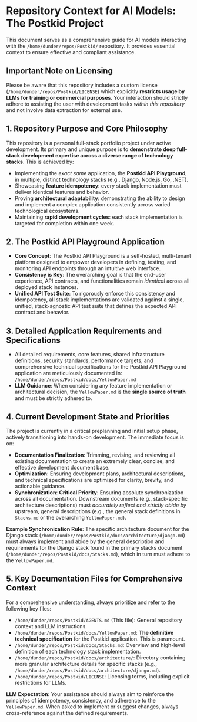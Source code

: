 # Repository Context for AI Models: The Postkid Project

This document serves as a comprehensive guide for AI models interacting with the `/home/dunder/repos/Postkid/` repository. It provides essential context to ensure effective and compliant assistance.

## Important Note on Licensing

Please be aware that this repository includes a custom license (`/home/dunder/repos/Postkid/LICENSE`) which explicitly **restricts usage by LLMs for training or commercial purposes**. Your interaction should strictly adhere to assisting the user with development tasks *within this repository* and not involve data extraction for external use.

## 1. Repository Purpose and Core Philosophy

This repository is a personal full-stack portfolio project under active development. Its primary and unique purpose is to **demonstrate deep full-stack development expertise across a diverse range of technology stacks**. This is achieved by:

*   Implementing the *exact same* application, the **Postkid API Playground**, in multiple, distinct technology stacks (e.g., Django, Node.js, Go, .NET).
*   Showcasing **feature idempotency**: every stack implementation must deliver identical features and behavior.
*   Proving **architectural adaptability**: demonstrating the ability to design and implement a complex application consistently across varied technological ecosystems.
*   Maintaining **rapid development cycles**: each stack implementation is targeted for completion within one week.

## 2. The Postkid API Playground Application

-   **Core Concept**: The Postkid API Playground is a self-hosted, multi-tenant platform designed to empower developers in defining, testing, and monitoring API endpoints through an intuitive web interface.
-   **Consistency is Key**: The overarching goal is that the end-user experience, API contracts, and functionalities remain *identical* across all deployed stack instances.
-   **Unified API Test Suite**: To rigorously enforce this consistency and idempotency, all stack implementations are validated against a single, unified, stack-agnostic API test suite that defines the expected API contract and behavior.

## 3. Detailed Application Requirements and Specifications

-   All detailed requirements, core features, shared infrastructure definitions, security standards, performance targets, and comprehensive technical specifications for the Postkid API Playground application are meticulously documented in: `/home/dunder/repos/Postkid/docs/YellowPaper.md`
-   **LLM Guidance**: When considering any feature implementation or architectural decision, the `YellowPaper.md` is the **single source of truth** and must be strictly adhered to.

## 4. Current Development State and Priorities

The project is currently in a critical preplanning and initial setup phase, actively transitioning into hands-on development. The immediate focus is on:

-   **Documentation Finalization**: Trimming, revising, and reviewing all existing documentation to create an extremely clear, concise, and effective development document base.
-   **Optimization**: Ensuring development plans, architectural descriptions, and technical specifications are optimized for clarity, brevity, and actionable guidance.
-   **Synchronization**: **Critical Priority**: Ensuring absolute synchronization across all documentation. Downstream documents (e.g., stack-specific architecture descriptions) must *accurately reflect and strictly abide by* upstream, general descriptions (e.g., the general stack definitions in `Stacks.md` or the overarching `YellowPaper.md`).

**Example Synchronization Rule**: The specific architecture document for the Django stack (`/home/dunder/repos/Postkid/docs/architecture/django.md`) must always implement and abide by the general description and requirements for the Django stack found in the primary stacks document (`/home/dunder/repos/Postkid/docs/Stacks.md`), which in turn must adhere to the `YellowPaper.md`.

## 5. Key Documentation Files for Comprehensive Context

For a comprehensive understanding, always prioritize and refer to the following key files:

-   `/home/dunder/repos/Postkid/AGENTS.md` (This file): General repository context and LLM instructions.
-   `/home/dunder/repos/Postkid/docs/YellowPaper.md`: **The definitive technical specification** for the Postkid application. This is paramount.
-   `/home/dunder/repos/Postkid/docs/Stacks.md`: Overview and high-level definition of each technology stack implementation.
-   `/home/dunder/repos/Postkid/docs/architecture/`: Directory containing more granular architecture details for specific stacks (e.g., `/home/dunder/repos/Postkid/docs/architecture/django.md`).
-   `/home/dunder/repos/Postkid/LICENSE`: Licensing terms, including explicit restrictions for LLMs.

**LLM Expectation**: Your assistance should always aim to reinforce the principles of idempotency, consistency, and adherence to the `YellowPaper.md`. When asked to implement or suggest changes, always cross-reference against the defined requirements.